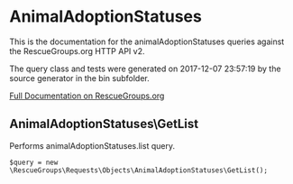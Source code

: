 # AnimalAdoptionStatuses

This is the documentation for the animalAdoptionStatuses queries against the RescueGroups.org HTTP API v2.

The query class and tests were generated on 2017-12-07 23:57:19 by the source generator in the bin subfolder.

[Full Documentation on RescueGroups.org](https://userguide.rescuegroups.org/display/APIDG/Object+definitions#Objectdefinitions-animalAdoptionStatuses)

## AnimalAdoptionStatuses\GetList

Performs animalAdoptionStatuses.list query.

    $query = new \RescueGroups\Requests\Objects\AnimalAdoptionStatuses\GetList();





